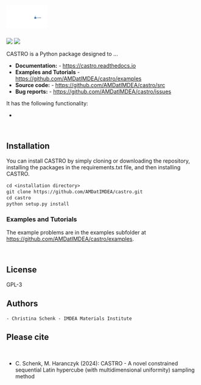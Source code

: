 # <img alt="CASTRO" src="branding/CASTRO-Logo.pdf" height="60">

[![](https://img.shields.io/github/license/schenkch/castro)](https://github.com/schenkch/castro/blob/master/LICENSE)
[![](https://img.shields.io/github/last-commit/schenkch/castro)](https://github.com/schenkch/castro)


CASTRO is a Python package designed to ...

- **Documentation:** - https://castro.readthedocs.io
- **Examples and Tutorials** - https://github.com/AMDatIMDEA/castro/examples
- **Source code:** - https://github.com/AMDatIMDEA/castro/src
- **Bug reports:** - https://github.com/AMDatIMDEA/castro/issues

It has the following functionality:

 - 


<br>

## Installation

You can install CASTRO by simply cloning or downloading the repository, installing the packages in the requirements.txt file, and then installing CASTRO.

    cd <installation directory>
    git clone https://github.com/AMDatIMDEA/castro.git
    cd castro
    python setup.py install

### Examples and Tutorials

The example problems are in the examples subfolder at https://github.com/AMDatIMDEA/castro/examples.

<br>

## License

GPL-3


## Authors

    - Christina Schenk - IMDEA Materials Institute

## Please cite
<br>

 - C. Schenk, M. Haranczyk (2024): CASTRO - A novel constrained sequential Latin hypercube (with multidimensional uniformity) sampling method
 






